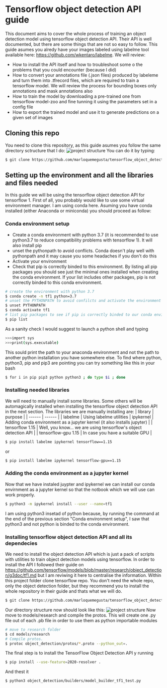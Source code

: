 # Tensorflow object detection API guide

This document aims to cover the whole process of training an object detection model using tensorflow object detection API. Their API is well documented, but there are some things that are not so easy to follow. This guide asumes you alredy have your images labeled using labelme tool available here: https://github.com/wkentaro/labelme.
We will review:
  - How to install the API itself and how to troubleshoot some o the problems that you could encounter (because I did)
  - How to convert your annotations file (.json files) produced by labeleme and turn them into .tfrecord files, which are required to train a tensorflow model. We will review the process for bounding boxes only annotations and mask annotations also
  - How to train the model by downloading a pre-trained one from tensorflow model-zoo and fine tunning it using the parameters set in a config file
  - How to export the trained model and use it to generate predictions on a given set of images
    

## Cloning this repo
You need to clone this repository, as this guide asumes you follow the same directory sctructure that I do:
![project structure](https://github.com/marloquemegusta/tensorflow_object_detection_guide/blob/master/project_structure.PNG?raw=true)
You can do it by typing:
```sh
$ git clone https://github.com/marloquemegusta/tensorflow_object_detection_guide.git
```

##  Setting up the environment and all the libraries and files needed
In this guide we will be using the tensorflow object detection API for tensorflow 1.
First of all, you probably would like to use some virtual environment manager. I am using conda here. Asuming you have conda installed (either Anaconda or miniconda) you should proceed as follow:
### Conda environment setup
- Create a conda environment with python 3.7 (it is recommended to use python3.7 to reduce compatibility problems with tensorflow 1). It will also install pip 
- unset the pythonpath to avoid conflicts. Conda doesn't play well with pythonpath and it may cause you some headaches if you don't do this
- Activate your environment
- Check that pip is correctly binded to this environment. By listing all pip packages you should see just the minimal ones installed when creating the conda environment. If your list includes other packages, pip is not correctly binded to this conda environment.
```sh
# create the environment with python 3.7
$ conda create -n tf1 python=3.7
# unset the PYTHONPATH to avoid confilcts and activate the environment
$ unset PYTHONPATH
$ conda activate tf1
# list pip packages to see if pip is correctly binded to our conda environment
$ pip list
```
As a sanity check I would suggest to launch a python shell and typing
```sh
>>>import sys
>>>print(sys.executable)
```
This sould print the path to your anaconda environment and not the path to another python installation you have somewhere else.
To find where python, python3, pip and pip3 are pointing you can try something like this in your bash
```sh
$ for i in pip pip3 python python3 ; do type $i ; done
```
### Installing needed libraries
We will need to manually install some libraries. Some others will be automagically installed when installing the tensorflow object detection API in the next section. The libraries we are manually installing are:
| library | purpose |
| ------ | ------ |
| labelme |  Using labelme utilities
| ipykernel | Adding conda environment as a jupyter kernel (it also installs jupyter) |
| tensorflow 1.15 | Well, you know... we are using tensorflow's object detection API |
| tensorflow-gpu 1.15 | In case you have a suitable GPU |

```sh
$ pip install labelme ipykernel tensorflow==1.15
```
or
```sh
$ pip install labelme ipykernel tensorflow-gpu==1.15
```


### Adding the conda environment as a jupyter kernel
Now that we have instaled juypter and ipykernel we can install our conda envirnment as a jupyter kernel so that the notbook which we will use can work properly.
```sh
$ python3 -m ipykernel install --user --name=tf1
```
I am using python3 insetad of python because, by running the command at the end of the previous section "Conda environment setup", I saw that python3 and not python is binded to the conda environment.

### Installing tensorflow object detection API and all its dependecies
We need to install the object detection API which is just a pack of scripts with utilities to train object detection models using tensorflow. In order to install the API I followed their guide on https://github.com/tensorflow/models/blob/master/research/object_detection/g3doc/tf1.md but I am reviwing it here to centralise the information.
Within this project folder clone tensorflow repo. You don't need the whole repo, only the object detection folder, but they recommend you to install the whole repository in their guide and thats what we will do.
```sh
$ git clone https://github.com/marloquemegusta/tensorflow_object_detection_guide.git
```
Our directory structure now should look like this:
![project structure](https://github.com/marloquemegusta/tensorflow_object_detection_guide/blob/master/project_structure_with_models_folder.PNG?raw=true)
Now move to models/research  and compile the protos. This will create one .py file out of each .pb file in order to use them as python importable modules
```sh
# move to research folder
$ cd models/research
# Compile protos.
$ protoc object_detection/protos/*.proto --python_out=.
```

The final step is to install the TensorFlow Object Detection API y running
```sh
$ pip install --use-feature=2020-resolver .
```
And thest it
```sh
$ python3 object_detection/builders/model_builder_tf1_test.py
```

